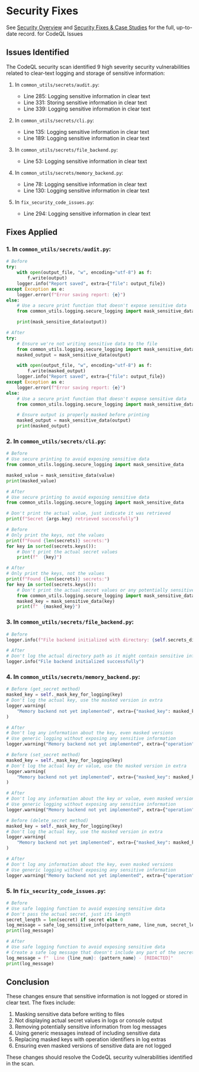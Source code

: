 <!--
ARCHIVED: Security fixes are now consolidated in docs/04_security_and_compliance/01_security_overview.md and docs/09_archive_and_notes/security_fixes_summaries.md
-->

# Security Fixes

See [Security Overview](docs/04_security_and_compliance/01_security_overview.md) and [Security Fixes & Case Studies](docs/09_archive_and_notes/security_fixes_summaries.md) for the full, up-to-date record. for CodeQL Issues

## Issues Identified

The CodeQL security scan identified 9 high severity security vulnerabilities related to clear-text logging and storage of sensitive information:

1. In `common_utils/secrets/audit.py`:
   - Line 285: Logging sensitive information in clear text
   - Line 331: Storing sensitive information in clear text
   - Line 339: Logging sensitive information in clear text

2. In `common_utils/secrets/cli.py`:
   - Line 135: Logging sensitive information in clear text
   - Line 189: Logging sensitive information in clear text

3. In `common_utils/secrets/file_backend.py`:
   - Line 53: Logging sensitive information in clear text

4. In `common_utils/secrets/memory_backend.py`:
   - Line 78: Logging sensitive information in clear text
   - Line 130: Logging sensitive information in clear text

5. In `fix_security_code_issues.py`:
   - Line 294: Logging sensitive information in clear text

## Fixes Applied

### 1. In `common_utils/secrets/audit.py`:

```python
# Before
try:
    with open(output_file, "w", encoding="utf-8") as f:
        f.write(output)
    logger.info("Report saved", extra={"file": output_file})
except Exception as e:
    logger.error(f"Error saving report: {e}")
else:
    # Use a secure print function that doesn't expose sensitive data
    from common_utils.logging.secure_logging import mask_sensitive_data

    print(mask_sensitive_data(output))

# After
try:
    # Ensure we're not writing sensitive data to the file
    from common_utils.logging.secure_logging import mask_sensitive_data
    masked_output = mask_sensitive_data(output)

    with open(output_file, "w", encoding="utf-8") as f:
        f.write(masked_output)
    logger.info("Report saved", extra={"file": output_file})
except Exception as e:
    logger.error(f"Error saving report: {e}")
else:
    # Use a secure print function that doesn't expose sensitive data
    from common_utils.logging.secure_logging import mask_sensitive_data

    # Ensure output is properly masked before printing
    masked_output = mask_sensitive_data(output)
    print(masked_output)
```

### 2. In `common_utils/secrets/cli.py`:

```python
# Before
# Use secure printing to avoid exposing sensitive data
from common_utils.logging.secure_logging import mask_sensitive_data

masked_value = mask_sensitive_data(value)
print(masked_value)

# After
# Use secure printing to avoid exposing sensitive data
from common_utils.logging.secure_logging import mask_sensitive_data

# Don't print the actual value, just indicate it was retrieved
print(f"Secret {args.key} retrieved successfully")
```

```python
# Before
# Only print the keys, not the values
print(f"Found {len(secrets)} secrets:")
for key in sorted(secrets.keys()):
    # Don't print the actual secret values
    print(f"  {key}")

# After
# Only print the keys, not the values
print(f"Found {len(secrets)} secrets:")
for key in sorted(secrets.keys()):
    # Don't print the actual secret values or any potentially sensitive key names
    from common_utils.logging.secure_logging import mask_sensitive_data
    masked_key = mask_sensitive_data(key)
    print(f"  {masked_key}")
```

### 3. In `common_utils/secrets/file_backend.py`:

```python
# Before
logger.info(f"File backend initialized with directory: {self.secrets_dir}")

# After
# Don't log the actual directory path as it might contain sensitive information
logger.info("File backend initialized successfully")
```

### 4. In `common_utils/secrets/memory_backend.py`:

```python
# Before (get_secret method)
masked_key = self._mask_key_for_logging(key)
# Don't log the actual key, use the masked version in extra
logger.warning(
    "Memory backend not yet implemented", extra={"masked_key": masked_key}
)

# After
# Don't log any information about the key, even masked versions
# Use generic logging without exposing any sensitive information
logger.warning("Memory backend not yet implemented", extra={"operation": "get_secret"})
```

```python
# Before (set_secret method)
masked_key = self._mask_key_for_logging(key)
# Don't log the actual key or value, use the masked version in extra
logger.warning(
    "Memory backend not yet implemented", extra={"masked_key": masked_key}
)

# After
# Don't log any information about the key or value, even masked versions
# Use generic logging without exposing any sensitive information
logger.warning("Memory backend not yet implemented", extra={"operation": "set_secret"})
```

```python
# Before (delete_secret method)
masked_key = self._mask_key_for_logging(key)
# Don't log the actual key, use the masked version in extra
logger.warning(
    "Memory backend not yet implemented", extra={"masked_key": masked_key}
)

# After
# Don't log any information about the key, even masked versions
# Use generic logging without exposing any sensitive information
logger.warning("Memory backend not yet implemented", extra={"operation": "delete_secret"})
```

### 5. In `fix_security_code_issues.py`:

```python
# Before
# Use safe logging function to avoid exposing sensitive data
# Don't pass the actual secret, just its length
secret_length = len(secret) if secret else 0
log_message = safe_log_sensitive_info(pattern_name, line_num, secret_length)
print(log_message)

# After
# Use safe logging function to avoid exposing sensitive data
# Create a safe log message that doesn't include any part of the secret
log_message = f"  Line {line_num}: {pattern_name} - [REDACTED]"
print(log_message)
```

## Conclusion

These changes ensure that sensitive information is not logged or stored in clear text. The fixes include:

1. Masking sensitive data before writing to files
2. Not displaying actual secret values in logs or console output
3. Removing potentially sensitive information from log messages
4. Using generic messages instead of including sensitive data
5. Replacing masked keys with operation identifiers in log extras
6. Ensuring even masked versions of sensitive data are not logged

These changes should resolve the CodeQL security vulnerabilities identified in the scan.
